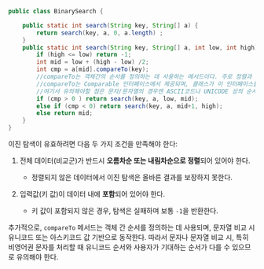 ```java
public class BinarySearch {

	public static int search(String key, String[] a) {
		return search(key, a, 0, a.length) ;
	}
	public static int search(String key, String[] a, int low, int high) {
		if (high <= low) return -1;
		int mid = low + (high - low) /2;
		int cmp = a[mid].compareTo(key);
		//compareTo는 객체간의 순서를 정의하는 데 사용하는 메서드이다. 주로 정렬과 비교와 관련된 작업에 사용된다.
		//compareTo는 Comparable 인터페이스에서 제공되며, 클래스가 이 인터페이스를 구현하면 해당 클래스의 인스턴스들 간의 자연 정렬 순서를 정의할 수 있다.
		//여기서 유의해야할 점은 문자/문자열의 경우엔 ASCII코드나 UNICODE 상의 순서로 기준 삼기 때문에 사용시 유의가 필요하다.
		if (cmp > 0 ) return search(key, a, low, mid);
		else if (cmp < 0) return search(key, a, mid+1, high);
		else return mid;
	}
}
```

이진 탐색이 유효하려면 다음 두 가지 조건을 만족해야 한다:

1. 전체 데이터(비교군)가 반드시 **오름차순 또는 내림차순으로 정렬**되어 있어야 한다.
   - 정렬되지 않은 데이터에서 이진 탐색은 올바른 결과를 보장하지 못한다.

2. 입력값(키 값)이 데이터 내에 **포함**되어 있어야 한다.
   - 키 값이 포함되지 않은 경우, 탐색은 실패하며 보통 `-1`을 반환한다.

추가적으로, `compareTo` 메서드는 객체 간 순서를 정의하는 데 사용되며, 문자열 비교 시 유니코드 또는 아스키코드 값 기반으로 동작한다. 따라서 문자나 문자열 비교 시, 특히 비영어권 문자를 처리할 때 유니코드 순서와 사용자가 기대하는 순서가 다를 수 있으므로 유의해야 한다.
